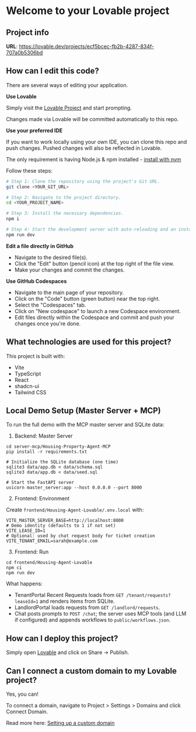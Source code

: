 # Welcome to your Lovable project

## Project info

**URL**: https://lovable.dev/projects/ecf5bcec-fb2b-4287-834f-707a0b5306bd

## How can I edit this code?

There are several ways of editing your application.

**Use Lovable**

Simply visit the [Lovable Project](https://lovable.dev/projects/ecf5bcec-fb2b-4287-834f-707a0b5306bd) and start prompting.

Changes made via Lovable will be committed automatically to this repo.

**Use your preferred IDE**

If you want to work locally using your own IDE, you can clone this repo and push changes. Pushed changes will also be reflected in Lovable.

The only requirement is having Node.js & npm installed - [install with nvm](https://github.com/nvm-sh/nvm#installing-and-updating)

Follow these steps:

```sh
# Step 1: Clone the repository using the project's Git URL.
git clone <YOUR_GIT_URL>

# Step 2: Navigate to the project directory.
cd <YOUR_PROJECT_NAME>

# Step 3: Install the necessary dependencies.
npm i

# Step 4: Start the development server with auto-reloading and an instant preview.
npm run dev
```

**Edit a file directly in GitHub**

- Navigate to the desired file(s).
- Click the "Edit" button (pencil icon) at the top right of the file view.
- Make your changes and commit the changes.

**Use GitHub Codespaces**

- Navigate to the main page of your repository.
- Click on the "Code" button (green button) near the top right.
- Select the "Codespaces" tab.
- Click on "New codespace" to launch a new Codespace environment.
- Edit files directly within the Codespace and commit and push your changes once you're done.

## What technologies are used for this project?

This project is built with:

- Vite
- TypeScript
- React
- shadcn-ui
- Tailwind CSS

## Local Demo Setup (Master Server + MCP)

To run the full demo with the MCP master server and SQLite data:

1) Backend: Master Server

```
cd server-mcp/Housing-Property-Agent-MCP
pip install -r requirements.txt

# Initialize the SQLite database (one time)
sqlite3 data/app.db < data/schema.sql
sqlite3 data/app.db < data/seed.sql

# Start the FastAPI server
uvicorn master_server:app --host 0.0.0.0 --port 8000
```

2) Frontend: Environment

Create `frontend/Housing-Agent-Lovable/.env.local` with:

```
VITE_MASTER_SERVER_BASE=http://localhost:8000
# Demo identity (defaults to 1 if not set)
VITE_LEASE_ID=1
# Optional: used by chat request body for ticket creation
VITE_TENANT_EMAIL=sarah@example.com
```

3) Frontend: Run

```
cd frontend/Housing-Agent-Lovable
npm ci
npm run dev
```

What happens:
- TenantPortal Recent Requests loads from `GET /tenant/requests?leaseId=1` and renders items from SQLite.
- LandlordPortal loads requests from `GET /landlord/requests`.
- Chat posts prompts to `POST /chat`; the server uses MCP tools (and LLM if configured) and appends workflows to `public/workflows.json`.

## How can I deploy this project?

Simply open [Lovable](https://lovable.dev/projects/ecf5bcec-fb2b-4287-834f-707a0b5306bd) and click on Share -> Publish.

## Can I connect a custom domain to my Lovable project?

Yes, you can!

To connect a domain, navigate to Project > Settings > Domains and click Connect Domain.

Read more here: [Setting up a custom domain](https://docs.lovable.dev/features/custom-domain#custom-domain)
